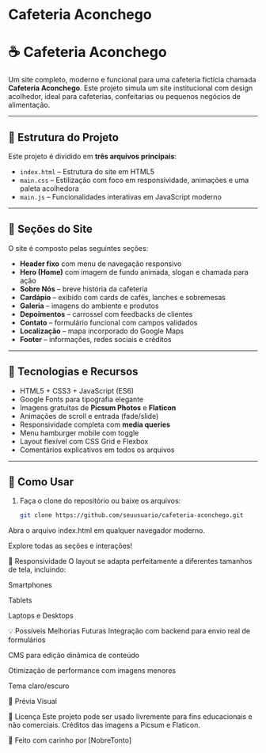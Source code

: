 # Cafeteria Aconchego

# ☕ Cafeteria Aconchego

Um site completo, moderno e funcional para uma cafeteria fictícia chamada **Cafeteria Aconchego**. Este projeto simula um site institucional com design acolhedor, ideal para cafeterias, confeitarias ou pequenos negócios de alimentação.

---

## 🧩 Estrutura do Projeto

Este projeto é dividido em **três arquivos principais**:

- `index.html` – Estrutura do site em HTML5
- `main.css` – Estilização com foco em responsividade, animações e uma paleta acolhedora
- `main.js` – Funcionalidades interativas em JavaScript moderno

---

## 📂 Seções do Site

O site é composto pelas seguintes seções:

- **Header fixo** com menu de navegação responsivo
- **Hero (Home)** com imagem de fundo animada, slogan e chamada para ação
- **Sobre Nós** – breve história da cafeteria
- **Cardápio** – exibido com cards de cafés, lanches e sobremesas
- **Galeria** – imagens do ambiente e produtos
- **Depoimentos** – carrossel com feedbacks de clientes
- **Contato** – formulário funcional com campos validados
- **Localização** – mapa incorporado do Google Maps
- **Footer** – informações, redes sociais e créditos

---

## 🎨 Tecnologias e Recursos

- HTML5 + CSS3 + JavaScript (ES6)
- Google Fonts para tipografia elegante
- Imagens gratuitas de **Picsum Photos** e **Flaticon**
- Animações de scroll e entrada (fade/slide)
- Responsividade completa com **media queries**
- Menu hamburger mobile com toggle
- Layout flexível com CSS Grid e Flexbox
- Comentários explicativos em todos os arquivos

---

## 🚀 Como Usar

1. Faça o clone do repositório ou baixe os arquivos:
   ```bash
   git clone https://github.com/seuusuario/cafeteria-aconchego.git
Abra o arquivo index.html em qualquer navegador moderno.

Explore todas as seções e interações!

📱 Responsividade
O layout se adapta perfeitamente a diferentes tamanhos de tela, incluindo:

Smartphones

Tablets

Laptops e Desktops

💡 Possíveis Melhorias Futuras
Integração com backend para envio real de formulários

CMS para edição dinâmica de conteúdo

Otimização de performance com imagens menores

Tema claro/escuro

📸 Prévia Visual

📝 Licença
Este projeto pode ser usado livremente para fins educacionais e não comerciais. Créditos das imagens a Picsum e Flaticon.

🤎 Feito com carinho por [NobreTonto]
